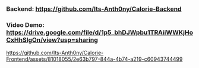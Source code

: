 ### Backend: https://github.com/Its-Anth0ny/Calorie-Backend
### Video Demo: https://drive.google.com/file/d/1p5_bhDJWpbu1TRAiiWWKjHoCxHhSlgOn/view?usp=sharing
https://github.com/Its-Anth0ny/Calorie-Frontend/assets/81018055/2e63b797-844a-4b74-a219-c60943744499
